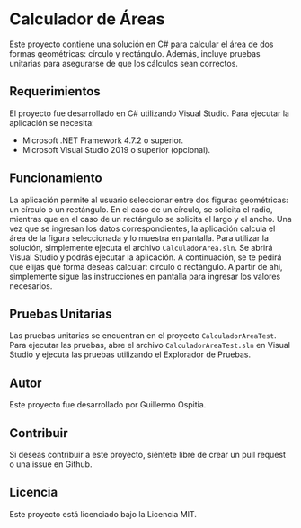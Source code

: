 # Calculador de Áreas

Este proyecto contiene una solución en C# para calcular el área de dos formas geométricas: círculo y rectángulo. Además, incluye pruebas unitarias para asegurarse de que los cálculos sean correctos.

## Requerimientos

El proyecto fue desarrollado en C# utilizando Visual Studio. Para ejecutar la aplicación se necesita:

- Microsoft .NET Framework 4.7.2 o superior.
- Microsoft Visual Studio 2019 o superior (opcional).

## Funcionamiento

La aplicación permite al usuario seleccionar entre dos figuras geométricas: un círculo o un rectángulo. En el caso de un círculo, se solicita el radio, mientras que en el caso de un rectángulo se solicita el largo y el ancho. Una vez que se ingresan los datos correspondientes, la aplicación calcula el área de la figura seleccionada y lo muestra en pantalla.
Para utilizar la solución, simplemente ejecuta el archivo `CalculadorArea.sln`. Se abrirá Visual Studio y podrás ejecutar la aplicación. A continuación, se te pedirá que elijas qué forma deseas calcular: círculo o rectángulo. A partir de ahí, simplemente sigue las instrucciones en pantalla para ingresar los valores necesarios.

## Pruebas Unitarias

Las pruebas unitarias se encuentran en el proyecto `CalculadorAreaTest`. Para ejecutar las pruebas, abre el archivo `CalculadorAreaTest.sln` en Visual Studio y ejecuta las pruebas utilizando el Explorador de Pruebas.

## Autor

Este proyecto fue desarrollado por Guillermo Ospitia.

## Contribuir

Si deseas contribuir a este proyecto, siéntete libre de crear un pull request o una issue en Github.

## Licencia

Este proyecto está licenciado bajo la Licencia MIT.
